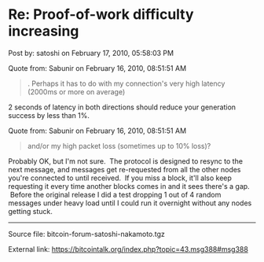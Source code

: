 # Re: Proof-of-work difficulty increasing

Post by: satoshi on February 17, 2010, 05:58:03 PM

Quote from: Sabunir on February 16, 2010, 08:51:51 AM

> . Perhaps it has to do with my connection's very high latency (2000ms or more on average)

2 seconds of latency in both directions should reduce your generation success by less than 1%.

Quote from: Sabunir on February 16, 2010, 08:51:51 AM

> and/or my high packet loss (sometimes up to 10% loss)?

Probably OK, but I'm not sure. &nbsp;The protocol is designed to resync to the next message, and messages get re-requested from all the other nodes you're connected to until received. &nbsp;If you miss a block, it'll also keep requesting it every time another blocks comes in and it sees there's a gap. &nbsp;Before the original release I did a test dropping 1 out of 4 random messages under heavy load until I could run it overnight without any nodes getting stuck.

---

Source file: bitcoin-forum-satoshi-nakamoto.tgz

External link: https://bitcointalk.org/index.php?topic=43.msg388#msg388
